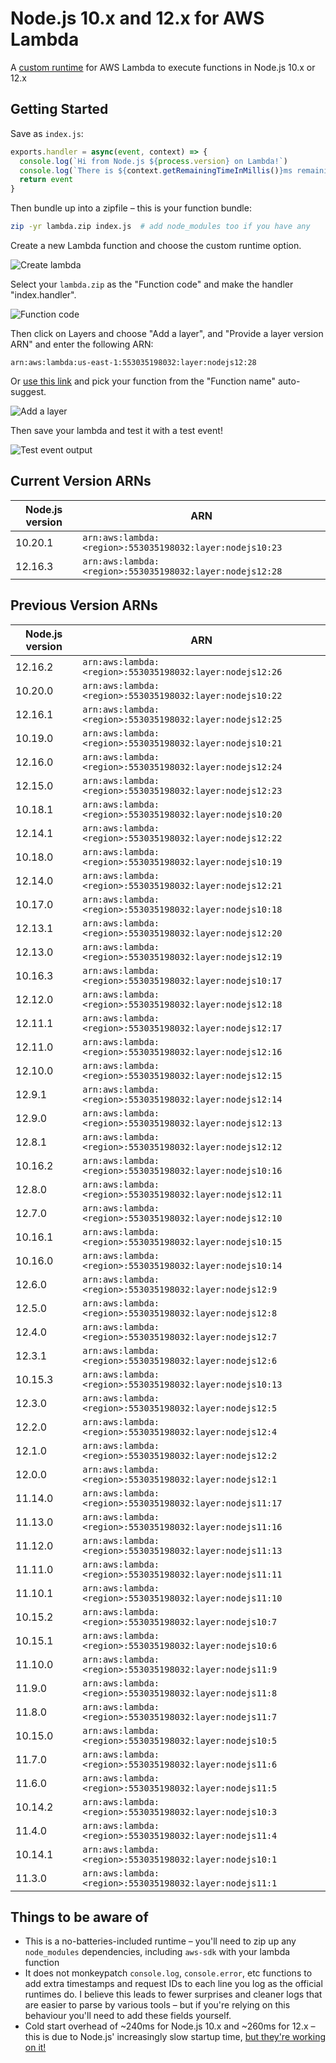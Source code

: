 # Node.js 10.x and 12.x for AWS Lambda

A [custom runtime](https://aws.amazon.com/about-aws/whats-new/2018/11/aws-lambda-now-supports-custom-runtimes-and-layers/)
for AWS Lambda to execute functions in Node.js 10.x or 12.x

## Getting Started

Save as `index.js`:

```js
exports.handler = async(event, context) => {
  console.log(`Hi from Node.js ${process.version} on Lambda!`)
  console.log(`There is ${context.getRemainingTimeInMillis()}ms remaining`)
  return event
}
```

Then bundle up into a zipfile – this is your function bundle:

```sh
zip -yr lambda.zip index.js  # add node_modules too if you have any
```

Create a new Lambda function and choose the custom runtime option.

![Create lambda](https://raw.githubusercontent.com/lambci/node-custom-lambda/master/img/create.png "Create lambda screenshot")

Select your `lambda.zip` as the "Function code" and make the handler "index.handler".

![Function code](https://raw.githubusercontent.com/lambci/node-custom-lambda/master/img/function_code.png "Function code setup screenshot")

Then click on Layers and choose "Add a layer", and "Provide a layer version ARN" and enter the following ARN:

```
arn:aws:lambda:us-east-1:553035198032:layer:nodejs12:28
```

Or [use this link](https://console.aws.amazon.com/lambda/home?region=us-east-1#/connect/layer?layer=arn:aws:lambda:us-east-1:553035198032:layer:nodejs12:28)
and pick your function from the "Function name" auto-suggest.

![Add a layer](https://raw.githubusercontent.com/lambci/node-custom-lambda/master/img/layer.png "Add a layer screenshot")

Then save your lambda and test it with a test event!

![Test event output](https://raw.githubusercontent.com/lambci/node-custom-lambda/master/img/log.png "Test event output screenshot")

## Current Version ARNs

| Node.js version | ARN |
| --- | --- |
| 10.20.1 | `arn:aws:lambda:<region>:553035198032:layer:nodejs10:23` |
| 12.16.3 | `arn:aws:lambda:<region>:553035198032:layer:nodejs12:28` |

## Previous Version ARNs

| Node.js version | ARN |
| --- | --- |
| 12.16.2 | `arn:aws:lambda:<region>:553035198032:layer:nodejs12:26` |
| 10.20.0 | `arn:aws:lambda:<region>:553035198032:layer:nodejs10:22` |
| 12.16.1 | `arn:aws:lambda:<region>:553035198032:layer:nodejs12:25` |
| 10.19.0 | `arn:aws:lambda:<region>:553035198032:layer:nodejs10:21` |
| 12.16.0 | `arn:aws:lambda:<region>:553035198032:layer:nodejs12:24` |
| 12.15.0 | `arn:aws:lambda:<region>:553035198032:layer:nodejs12:23` |
| 10.18.1 | `arn:aws:lambda:<region>:553035198032:layer:nodejs10:20` |
| 12.14.1 | `arn:aws:lambda:<region>:553035198032:layer:nodejs12:22` |
| 10.18.0 | `arn:aws:lambda:<region>:553035198032:layer:nodejs10:19` |
| 12.14.0 | `arn:aws:lambda:<region>:553035198032:layer:nodejs12:21` |
| 10.17.0 | `arn:aws:lambda:<region>:553035198032:layer:nodejs10:18` |
| 12.13.1 | `arn:aws:lambda:<region>:553035198032:layer:nodejs12:20` |
| 12.13.0 | `arn:aws:lambda:<region>:553035198032:layer:nodejs12:19` |
| 10.16.3 | `arn:aws:lambda:<region>:553035198032:layer:nodejs10:17` |
| 12.12.0 | `arn:aws:lambda:<region>:553035198032:layer:nodejs12:18` |
| 12.11.1 | `arn:aws:lambda:<region>:553035198032:layer:nodejs12:17` |
| 12.11.0 | `arn:aws:lambda:<region>:553035198032:layer:nodejs12:16` |
| 12.10.0 | `arn:aws:lambda:<region>:553035198032:layer:nodejs12:15` |
| 12.9.1 | `arn:aws:lambda:<region>:553035198032:layer:nodejs12:14` |
| 12.9.0 | `arn:aws:lambda:<region>:553035198032:layer:nodejs12:13` |
| 12.8.1 | `arn:aws:lambda:<region>:553035198032:layer:nodejs12:12` |
| 10.16.2 | `arn:aws:lambda:<region>:553035198032:layer:nodejs10:16` |
| 12.8.0 | `arn:aws:lambda:<region>:553035198032:layer:nodejs12:11` |
| 12.7.0 | `arn:aws:lambda:<region>:553035198032:layer:nodejs12:10` |
| 10.16.1 | `arn:aws:lambda:<region>:553035198032:layer:nodejs10:15` |
| 10.16.0 | `arn:aws:lambda:<region>:553035198032:layer:nodejs10:14` |
| 12.6.0 | `arn:aws:lambda:<region>:553035198032:layer:nodejs12:9` |
| 12.5.0 | `arn:aws:lambda:<region>:553035198032:layer:nodejs12:8` |
| 12.4.0 | `arn:aws:lambda:<region>:553035198032:layer:nodejs12:7` |
| 12.3.1 | `arn:aws:lambda:<region>:553035198032:layer:nodejs12:6` |
| 10.15.3 | `arn:aws:lambda:<region>:553035198032:layer:nodejs10:13` |
| 12.3.0 | `arn:aws:lambda:<region>:553035198032:layer:nodejs12:5` |
| 12.2.0 | `arn:aws:lambda:<region>:553035198032:layer:nodejs12:4` |
| 12.1.0 | `arn:aws:lambda:<region>:553035198032:layer:nodejs12:2` |
| 12.0.0 | `arn:aws:lambda:<region>:553035198032:layer:nodejs12:1` |
| 11.14.0 | `arn:aws:lambda:<region>:553035198032:layer:nodejs11:17` |
| 11.13.0 | `arn:aws:lambda:<region>:553035198032:layer:nodejs11:16` |
| 11.12.0 | `arn:aws:lambda:<region>:553035198032:layer:nodejs11:13` |
| 11.11.0 | `arn:aws:lambda:<region>:553035198032:layer:nodejs11:11` |
| 11.10.1 | `arn:aws:lambda:<region>:553035198032:layer:nodejs11:10` |
| 10.15.2 | `arn:aws:lambda:<region>:553035198032:layer:nodejs10:7` |
| 10.15.1 | `arn:aws:lambda:<region>:553035198032:layer:nodejs10:6` |
| 11.10.0 | `arn:aws:lambda:<region>:553035198032:layer:nodejs11:9` |
| 11.9.0 | `arn:aws:lambda:<region>:553035198032:layer:nodejs11:8` |
| 11.8.0 | `arn:aws:lambda:<region>:553035198032:layer:nodejs11:7` |
| 10.15.0 | `arn:aws:lambda:<region>:553035198032:layer:nodejs10:5` |
| 11.7.0 | `arn:aws:lambda:<region>:553035198032:layer:nodejs11:6` |
| 11.6.0 | `arn:aws:lambda:<region>:553035198032:layer:nodejs11:5` |
| 10.14.2 | `arn:aws:lambda:<region>:553035198032:layer:nodejs10:3` |
| 11.4.0 | `arn:aws:lambda:<region>:553035198032:layer:nodejs11:4` |
| 10.14.1 | `arn:aws:lambda:<region>:553035198032:layer:nodejs10:1` |
| 11.3.0 | `arn:aws:lambda:<region>:553035198032:layer:nodejs11:1` |

## Things to be aware of

* This is a no-batteries-included runtime – you'll need to zip up any
  `node_modules` dependencies, including `aws-sdk` with your lambda function
* It does not monkeypatch `console.log`, `console.error`, etc
  functions to add extra timestamps and request IDs to each line you log as the
  official runtimes do. I believe this leads to fewer surprises and cleaner
  logs that are easier to parse by various tools – but if you're
  relying on this behaviour you'll need to add these fields yourself.
* Cold start overhead of ~240ms for Node.js 10.x and ~260ms for 12.x – this
  is due to Node.js' increasingly slow startup time,
  [but they're working on it!](https://github.com/nodejs/node/issues/17058)
